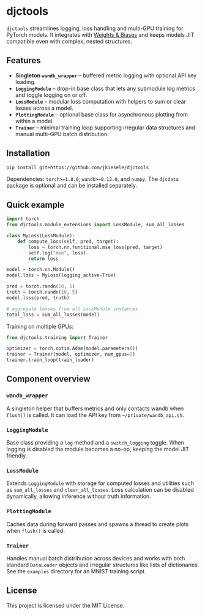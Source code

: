 # djctools

`djctools` streamlines logging, loss handling and multi-GPU training for PyTorch models. It integrates with [Weights & Biases](https://wandb.ai/) and keeps models JIT compatible even with complex, nested structures.

## Features

- **Singleton `wandb_wrapper`** – buffered metric logging with optional API key loading.
- **`LoggingModule`** – drop-in base class that lets any submodule log metrics and toggle logging on or off.
- **`LossModule`** – modular loss computation with helpers to sum or clear losses across a model.
- **`PlottingModule`** – optional base class for asynchronous plotting from within a model.
- **`Trainer`** – minimal training loop supporting irregular data structures and manual multi-GPU batch distribution.

## Installation

```bash
pip install git+https://github.com/jkiesele/djctools
```

Dependencies: `torch>=1.8.0`, `wandb>=0.12.0`, and `numpy`. The `djcdata` package is optional and can be installed separately.

## Quick example

```python
import torch
from djctools.module_extensions import LossModule, sum_all_losses

class MyLoss(LossModule):
    def compute_loss(self, pred, target):
        loss = torch.nn.functional.mse_loss(pred, target)
        self.log("mse", loss)
        return loss

model = torch.nn.Module()
model.loss = MyLoss(logging_active=True)

pred = torch.randn(10, 5)
truth = torch.randn(10, 5)
model.loss(pred, truth)

# aggregate losses from all LossModule instances
total_loss = sum_all_losses(model)
```

Training on multiple GPUs:

```python
from djctools.training import Trainer

optimizer = torch.optim.Adam(model.parameters())
trainer = Trainer(model, optimizer, num_gpus=2)
trainer.train_loop(train_loader)
```

## Component overview

### `wandb_wrapper`
A singleton helper that buffers metrics and only contacts wandb when `flush()` is called. It can load the API key from `~/private/wandb_api.sh`.

### `LoggingModule`
Base class providing a `log` method and a `switch_logging` toggle. When logging is disabled the module becomes a no-op, keeping the model JIT friendly.

### `LossModule`
Extends `LoggingModule` with storage for computed losses and utilities such as `sum_all_losses` and `clear_all_losses`. Loss calculation can be disabled dynamically, allowing inference without truth information.

### `PlottingModule`
Caches data during forward passes and spawns a thread to create plots when `flush()` is called.

### `Trainer`
Handles manual batch distribution across devices and works with both standard `DataLoader` objects and irregular structures like lists of dictionaries. See the `examples` directory for an MNIST training script.

## License

This project is licensed under the MIT License.

